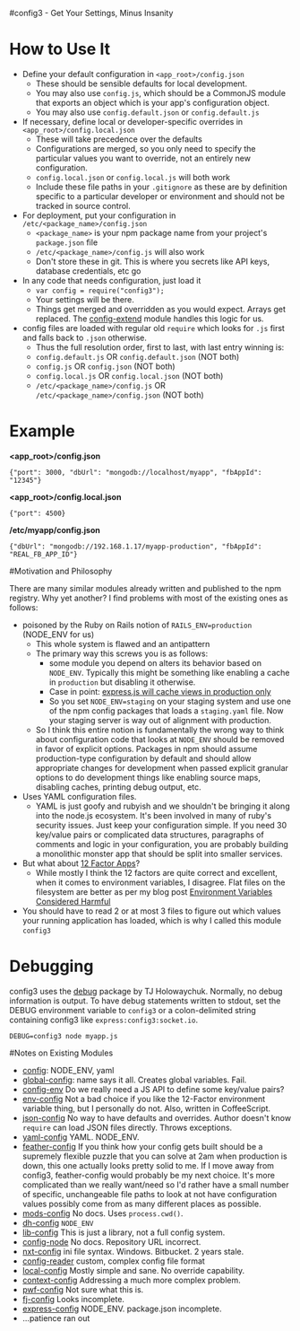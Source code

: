 #config3 - Get Your Settings, Minus Insanity

# How to Use It

* Define your default configuration in `<app_root>/config.json`
  * These should be sensible defaults for local development.
  * You may also use `config.js`, which should be a CommonJS module that exports an object which is your app's configuration object.
  * You may also use `config.default.json` or `config.default.js`
* If necessary, define local or developer-specific overrides in `<app_root>/config.local.json`
  * These will take precedence over the defaults
  * Configurations are merged, so you only need to specify the particular values you want to override, not an entirely new configuration.
  * `config.local.json` or `config.local.js` will both work
  * Include these file paths in your `.gitignore` as these are by definition specific to a particular developer or environment and should not be tracked in source control.
* For deployment, put your configuration in `/etc/<package_name>/config.json`
  * `<package_name>` is your npm package name from your project's `package.json` file
  * `/etc/<package_name>/config.js` will also work
  * Don't store these in git. This is where you secrets like API keys, database credentials, etc go
* In any code that needs configuration, just load it
  * `var config = require("config3");`
  * Your settings will be there.
  *  Things get merged and overridden as you would expect. Arrays get replaced. The [config-extend](https://www.npmjs.org/package/config-extend) module handles this logic for us.
* config files are loaded with regular old `require` which looks for `.js` first and falls back to `.json` otherwise.
  * Thus the full resolution order, first to last, with last entry winning is:
  * `config.default.js` OR `config.default.json` (NOT both)
  * `config.js` OR `config.json` (NOT both)
  * `config.local.js` OR `config.local.json` (NOT both)
  * `/etc/<package_name>/config.js` OR `/etc/<package_name>/config.json` (NOT both)

# Example

**<app_root>/config.json**

    {"port": 3000, "dbUrl": "mongodb://localhost/myapp", "fbAppId": "12345"}

**<app_root>/config.local.json**

    {"port": 4500}

**/etc/myapp/config.json**

    {"dbUrl": "mongodb://192.168.1.17/myapp-production", "fbAppId": "REAL_FB_APP_ID"}


#Motivation and Philosophy

There are many similar modules already written and published to the npm registry. Why yet another? I find problems with most of the existing ones as follows:

* poisoned by the Ruby on Rails notion of `RAILS_ENV=production` (NODE_ENV for us)
  * This whole system is flawed and an antipattern
  * The primary way this screws you is as follows:
    * some module you depend on alters its behavior based on `NODE_ENV`. Typically this might be something like enabling a cache in `production` but disabling it otherwise.
    * Case in point: [express.js will cache views in production only](https://github.com/visionmedia/express/blob/0719e5f402ff4b8129f19fe3d0704b31733f1190/lib/application.js#L76)
    * So you set `NODE_ENV=staging` on your staging system and use one of the npm config packages that loads a `staging.yaml` file. Now your staging server is way out of alignment with production.
  * So I think this entire notion is fundamentally the wrong way to think about configuration code that looks at `NODE_ENV` should be removed in favor of explicit options. Packages in npm should assume production-type configuration by default and should allow appropriate changes for development when passed explicit granular options to do development things like enabling source maps, disabling caches, printing debug output, etc.
* Uses YAML configuration files.
  * YAML is just goofy and rubyish and we shouldn't be bringing it along into the node.js ecosystem. It's been involved in many of ruby's security issues. Just keep your configuration simple. If you need 30 key/value pairs or complicated data structures, paragraphs of comments and logic in your configuration, you are probably building a monolithic monster app that should be split into smaller services.
* But what about [12 Factor Apps](http://12factor.net/)?
  * While mostly I think the 12 factors are quite correct and excellent, when it comes to environment variables, I disagree. Flat files on the filesystem are better as per my blog post [Environment Variables Considered Harmful](http://peterlyons.com/problog/2010/02/environment-variables-considered-harmful)
* You should have to read 2 or at most 3 files to figure out which values your running application has loaded, which is why I called this module `config3`

# Debugging

config3 uses the [debug](https://github.com/visionmedia/debug) package by TJ Holowaychuk. Normally, no debug information is output. To have debug statements written to stdout, set the DEBUG environment variable to `config3` or a colon-delimited string containing config3 like `express:config3:socket.io`.

`DEBUG=config3 node myapp.js`


#Notes on Existing Modules
* [config](https://www.npmjs.org/package/config): NODE_ENV, yaml
* [global-config](https://www.npmjs.org/package/global-config): name says it all. Creates global variables. Fail.
* [config-env](https://www.npmjs.org/package/config-env) Do we really need a JS API to define some key/value pairs?
* [env-config](https://www.npmjs.org/package/env-config) Not a bad choice if you like the 12-Factor environment variable thing, but I personally do not. Also, written in CoffeeScript.
* [json-config](https://www.npmjs.org/package/json-config) No way to have defaults and overrides. Author doesn't know `require` can load JSON files directly. Throws exceptions.
* [yaml-config](https://www.npmjs.org/package/yaml-config) YAML. NODE_ENV.
* [feather-config](https://www.npmjs.org/package/feather-config) If you think how your config gets built should be a supremely flexible puzzle that you can solve at 2am when production is down, this one actually looks pretty solid to me. If  I move away from config3, feather-config would probably be my next choice. It's more complicated than we really want/need so I'd rather have a small number of specific, unchangeable file paths to look at not have configuration values possibly come from as many different places as possible.
* [mods-config](https://www.npmjs.org/package/mods-config) No docs. Uses `process.cwd()`.
* [dh-config](https://www.npmjs.org/package/dh-config) `NODE_ENV`
* [lib-config](https://www.npmjs.org/package/lib-config) This is just a library, not a full config system.
* [config-node](https://www.npmjs.org/package/config-node) No docs. Repository URL incorrect.
* [nxt-config](https://www.npmjs.org/package/nxt-config) ini file syntax. Windows. Bitbucket. 2 years stale.
* [config-reader](https://www.npmjs.org/package/config-reader) custom, complex config file format
* [local-config](https://www.npmjs.org/package/local-config) Mostly simple and sane. No override capability.
* [context-config](https://www.npmjs.org/package/context-config) Addressing a much more complex problem.
* [pwf-config](https://www.npmjs.org/package/pwf-config) Not sure what this is.
* [fj-config](https://www.npmjs.org/package/fj-config) Looks incomplete.
* [express-config](https://www.npmjs.org/package/express-config) NODE_ENV. package.json incomplete.
* ...patience ran out